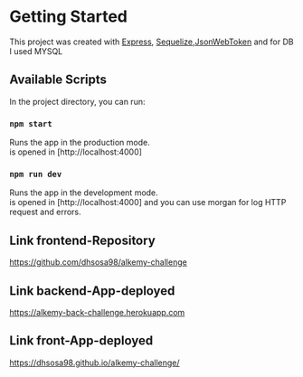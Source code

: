 # Getting Started

This project was created with [Express](https://github.com/expressjs/express), [Sequelize](https://github.com/sequelize/sequelize),[JsonWebToken](https://github.com/auth0/node-jsonwebtoken) and for DB I used MYSQL

## Available Scripts

In the project directory, you can run:

### `npm start`

Runs the app in the production mode.\
is opened in [http://localhost:4000]

### `npm run dev`

Runs the app in the development mode.\
is opened in [http://localhost:4000]
and you can use morgan for log HTTP request
and errors.

## Link frontend-Repository
https://github.com/dhsosa98/alkemy-challenge

## Link backend-App-deployed
https://alkemy-back-challenge.herokuapp.com

## Link front-App-deployed
https://dhsosa98.github.io/alkemy-challenge/
